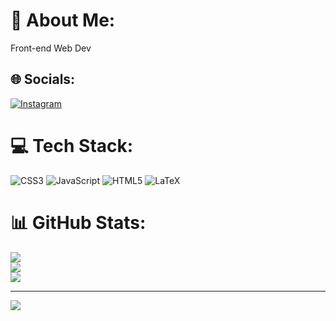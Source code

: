 # 💫 About Me:
Front-end Web Dev 


## 🌐 Socials:
[![Instagram](https://img.shields.io/badge/Instagram-%23E4405F.svg?logo=Instagram&logoColor=white)](https://instagram.com/Prayogarendy_) 

# 💻 Tech Stack:
![CSS3](https://img.shields.io/badge/css3-%231572B6.svg?style=for-the-badge&logo=css3&logoColor=white) ![JavaScript](https://img.shields.io/badge/javascript-%23323330.svg?style=for-the-badge&logo=javascript&logoColor=%23F7DF1E) ![HTML5](https://img.shields.io/badge/html5-%23E34F26.svg?style=for-the-badge&logo=html5&logoColor=white) ![LaTeX](https://img.shields.io/badge/latex-%23008080.svg?style=for-the-badge&logo=latex&logoColor=white)
# 📊 GitHub Stats:
![](https://github-readme-stats.vercel.app/api?username=rendyprayoga&theme=dark&hide_border=false&include_all_commits=false&count_private=false)<br/>
![](https://github-readme-streak-stats.herokuapp.com/?user=rendyprayoga&theme=dark&hide_border=false)<br/>
![](https://github-readme-stats.vercel.app/api/top-langs/?username=rendyprayoga&theme=dark&hide_border=false&include_all_commits=false&count_private=false&layout=compact)

---
[![](https://visitcount.itsvg.in/api?id=rendyprayoga&icon=0&color=0)](https://visitcount.itsvg.in)

<!-- Proudly created with GPRM ( https://gprm.itsvg.in ) -->

